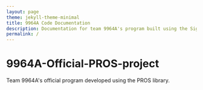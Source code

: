 ```yaml
---
layout: page
theme: jekyll-theme-minimal
title: 9964A Code Documentation
description: Documentation for team 9964A's program built using the SigBots PROS libraries and OkapiLib.
permalink: /
---
```

# 9964A-Official-PROS-project
Team 9964A's official program developed using the PROS library.
